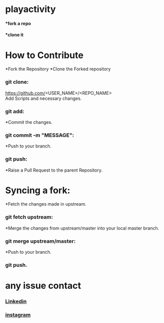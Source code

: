 # playactivity
#### *fork a repo <br>
#### *clone it


# How to Contribute

*Fork the Repository
*Clone the Forked repository

### git clone:
 https://github.com/<USER_NAME>/<REPO_NAME><br>
Add Scripts and necessary changes.

### git add:
*Commit the changes.

### git commit -m "MESSAGE":
*Push to your branch.

### git push:
*Raise a Pull Request to the parent Repository.

# Syncing a fork:

*Fetch the changes made in upstream.

### git fetch upstream:
*Merge the changes from upstream/master into your local master branch.

### git merge upstream/master:
*Push to your branch.

### git push.


# any issue contact 

### [Linkedin](https://www.linkedin.com/in/hari-om-kushwaha-6a698a192)

### [instagram](_itzhari__)
